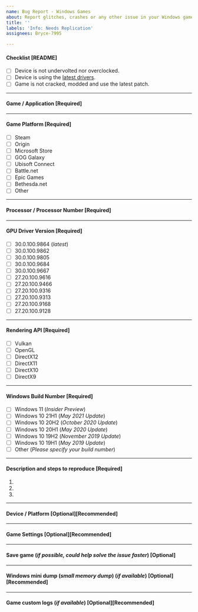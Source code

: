 ```yaml
---
name: Bug Report - Windows Games
about: Report glitches, crashes or any other issue in your Windows games.
title: ''
labels: 'Info: Needs Replication'
assignees: Bryce-7995

---
```


<!--
It is HIGHLY recommended to use IGCIT Helper to extract your device details so that we can get exact information and help you better and faster.

See: https://github.com/IGCIT/Intel-GPU-Community-Issue-Tracker-IGCIT/wiki/IGCIT-Helper
-->

#### Checklist [README]
<!--
Please take a moment to review this checklist before completing the form.
- [ ] Unchecked
- [X] Checked
-->
- [ ] Device is not undervolted nor overclocked.
- [ ] Device is using the [latest drivers](https://downloadcenter.intel.com/download/30381/Graphiques-Intel-Pilotes-DCH-Windows-10).
- [ ] Game is not cracked, modded and use the latest patch.

---
#### Game / Application [Required]

---
#### Game Platform [Required]
- [ ] Steam
- [ ] Origin
- [ ] Microsoft Store
- [ ] GOG Galaxy
- [ ] Ubisoft Connect
- [ ] Battle.net
- [ ] Epic Games
- [ ] Bethesda.net
- [ ] Other

---
#### Processor / Processor Number [Required]

---
#### GPU Driver Version [Required]
- [ ] 30.0.100.9864 (*latest*)
- [ ] 30.0.100.9862
- [ ] 30.0.100.9805
- [ ] 30.0.100.9684
- [ ] 30.0.100.9667
- [ ] 27.20.100.9616
- [ ] 27.20.100.9466
- [ ] 27.20.100.9316
- [ ] 27.20.100.9313
- [ ] 27.20.100.9168
- [ ] 27.20.100.9128

---
#### Rendering API [Required]
- [ ] Vulkan
- [ ] OpenGL
- [ ] DirectX12
- [ ] DirectX11
- [ ] DirectX10
- [ ] DirectX9

---
#### Windows Build Number [Required]
- [ ] Windows 11 (*Insider Preview*)
- [ ] Windows 10 21H1 (*May 2021 Update*)
- [ ] Windows 10 20H2 (*October 2020 Update*)
- [ ] Windows 10 20H1 (*May 2020 Update*)
- [ ] Windows 10 19H2 (*November 2019 Update*)
- [ ] Windows 10 19H1 (*May 2019 Update*)
- [ ] Other (*Please specify your build number*)

---
#### Description and steps to reproduce [Required]
<!--
Make sure you describe the issue and steps to reproduce.
-->
1. 
2. 
3. 

---
#### Device / Platform [Optional][Recommended]
<!--
Share your device / platform name. It could be there is a specific constructor issue.
-->


---
#### Game Settings [Optional][Recommended]
<!--
Share game settings and screenshots if needed.
-->

---
#### Save game (*if possible, could help solve the issue faster*) [Optional]


---
#### Windows mini dump (*small memory dump*) (*if available*) [Optional][Recommended]
<!--
For more help about mini dumps see:
https://github.com/IGCIT/Intel-GPU-Community-Issue-Tracker-IGCIT/wiki/How-to-enable-small-memory-dumps-(crash-dumps)
-->

---
#### Game custom logs (*if available*) [Optional][Recommended]
<!--
Some games generate their own logs when running.
If this is the case you can usually find them in one of these locations:
* Documents folder
* "Saved Games" folder
* %appdata%/local folder
See IGCIT Wiki for more help!
-->
